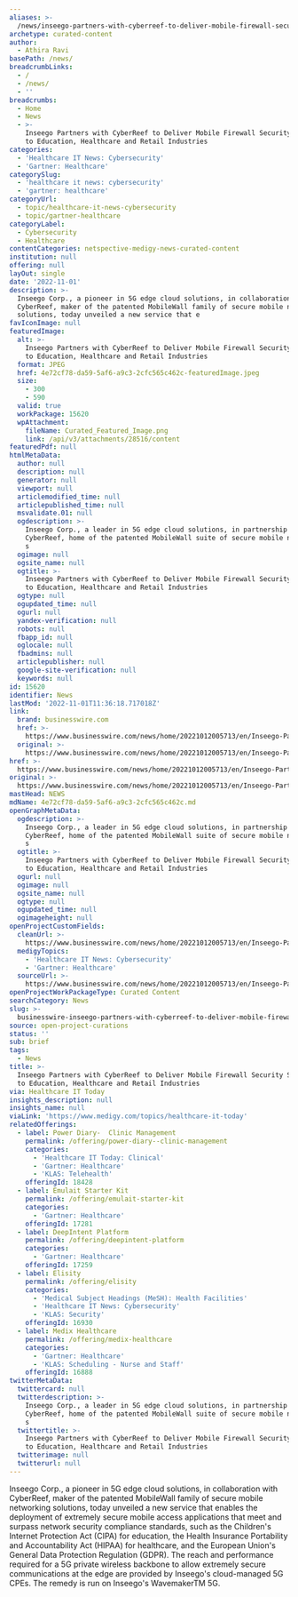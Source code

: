 ```yaml
---
aliases: >-
  /news/inseego-partners-with-cyberreef-to-deliver-mobile-firewall-security-solution-to-education-healthcare-and-retail-industries
archetype: curated-content
author:
  - Athira Ravi
basePath: /news/
breadcrumbLinks:
  - /
  - /news/
  - ''
breadcrumbs:
  - Home
  - News
  - >-
    Inseego Partners with CyberReef to Deliver Mobile Firewall Security Solution
    to Education, Healthcare and Retail Industries
categories:
  - 'Healthcare IT News: Cybersecurity'
  - 'Gartner: Healthcare'
categorySlug:
  - 'healthcare it news: cybersecurity'
  - 'gartner: healthcare'
categoryUrl:
  - topic/healthcare-it-news-cybersecurity
  - topic/gartner-healthcare
categoryLabel:
  - Cybersecurity
  - Healthcare
contentCategories: netspective-medigy-news-curated-content
institution: null
offering: null
layOut: single
date: '2022-11-01'
description: >-
  Inseego Corp., a pioneer in 5G edge cloud solutions, in collaboration with
  CyberReef, maker of the patented MobileWall family of secure mobile networking
  solutions, today unveiled a new service that e
favIconImage: null
featuredImage:
  alt: >-
    Inseego Partners with CyberReef to Deliver Mobile Firewall Security Solution
    to Education, Healthcare and Retail Industries
  format: JPEG
  href: 4e72cf78-da59-5af6-a9c3-2cfc565c462c-featuredImage.jpeg
  size:
    - 300
    - 590
  valid: true
  workPackage: 15620
  wpAttachment:
    fileName: Curated_Featured_Image.png
    link: /api/v3/attachments/28516/content
featuredPdf: null
htmlMetaData:
  author: null
  description: null
  generator: null
  viewport: null
  articlemodified_time: null
  articlepublished_time: null
  msvalidate.01: null
  ogdescription: >-
    Inseego Corp., a leader in 5G edge cloud solutions, in partnership with
    CyberReef, home of the patented MobileWall suite of secure mobile networking
    s
  ogimage: null
  ogsite_name: null
  ogtitle: >-
    Inseego Partners with CyberReef to Deliver Mobile Firewall Security Solution
    to Education, Healthcare and Retail Industries
  ogtype: null
  ogupdated_time: null
  ogurl: null
  yandex-verification: null
  robots: null
  fbapp_id: null
  oglocale: null
  fbadmins: null
  articlepublisher: null
  google-site-verification: null
  keywords: null
id: 15620
identifier: News
lastMod: '2022-11-01T11:36:18.717018Z'
link:
  brand: businesswire.com
  href: >-
    https://www.businesswire.com/news/home/20221012005713/en/Inseego-Partners-with-CyberReef-to-Deliver-Mobile-Firewall-Security-Solution-to-Education-Healthcare-and-Retail-Industries
  original: >-
    https://www.businesswire.com/news/home/20221012005713/en/Inseego-Partners-with-CyberReef-to-Deliver-Mobile-Firewall-Security-Solution-to-Education-Healthcare-and-Retail-Industries
href: >-
  https://www.businesswire.com/news/home/20221012005713/en/Inseego-Partners-with-CyberReef-to-Deliver-Mobile-Firewall-Security-Solution-to-Education-Healthcare-and-Retail-Industries
original: >-
  https://www.businesswire.com/news/home/20221012005713/en/Inseego-Partners-with-CyberReef-to-Deliver-Mobile-Firewall-Security-Solution-to-Education-Healthcare-and-Retail-Industries
mastHead: NEWS
mdName: 4e72cf78-da59-5af6-a9c3-2cfc565c462c.md
openGraphMetaData:
  ogdescription: >-
    Inseego Corp., a leader in 5G edge cloud solutions, in partnership with
    CyberReef, home of the patented MobileWall suite of secure mobile networking
    s
  ogtitle: >-
    Inseego Partners with CyberReef to Deliver Mobile Firewall Security Solution
    to Education, Healthcare and Retail Industries
  ogurl: null
  ogimage: null
  ogsite_name: null
  ogtype: null
  ogupdated_time: null
  ogimageheight: null
openProjectCustomFields:
  cleanUrl: >-
    https://www.businesswire.com/news/home/20221012005713/en/Inseego-Partners-with-CyberReef-to-Deliver-Mobile-Firewall-Security-Solution-to-Education-Healthcare-and-Retail-Industries
  medigyTopics:
    - 'Healthcare IT News: Cybersecurity'
    - 'Gartner: Healthcare'
  sourceUrl: >-
    https://www.businesswire.com/news/home/20221012005713/en/Inseego-Partners-with-CyberReef-to-Deliver-Mobile-Firewall-Security-Solution-to-Education-Healthcare-and-Retail-Industries
openProjectWorkPackageType: Curated Content
searchCategory: News
slug: >-
  businesswire-inseego-partners-with-cyberreef-to-deliver-mobile-firewall-security-solution-to-education-healthcare-and-retail-industries
source: open-project-curations
status: ''
sub: brief
tags:
  - News
title: >-
  Inseego Partners with CyberReef to Deliver Mobile Firewall Security Solution
  to Education, Healthcare and Retail Industries
via: Healthcare IT Today
insights_description: null
insights_name: null
viaLink: 'https://www.medigy.com/topics/healthcare-it-today'
relatedOfferings:
  - label: Power Diary-  Clinic Management
    permalink: /offering/power-diary--clinic-management
    categories:
      - 'Healthcare IT Today: Clinical'
      - 'Gartner: Healthcare'
      - 'KLAS: Telehealth'
    offeringId: 18428
  - label: Emulait Starter Kit
    permalink: /offering/emulait-starter-kit
    categories:
      - 'Gartner: Healthcare'
    offeringId: 17281
  - label: DeepIntent Platform
    permalink: /offering/deepintent-platform
    categories:
      - 'Gartner: Healthcare'
    offeringId: 17259
  - label: Elisity
    permalink: /offering/elisity
    categories:
      - 'Medical Subject Headings (MeSH): Health Facilities'
      - 'Healthcare IT News: Cybersecurity'
      - 'KLAS: Security'
    offeringId: 16930
  - label: Medix Healthcare
    permalink: /offering/medix-healthcare
    categories:
      - 'Gartner: Healthcare'
      - 'KLAS: Scheduling - Nurse and Staff'
    offeringId: 16888
twitterMetaData:
  twittercard: null
  twitterdescription: >-
    Inseego Corp., a leader in 5G edge cloud solutions, in partnership with
    CyberReef, home of the patented MobileWall suite of secure mobile networking
    s
  twittertitle: >-
    Inseego Partners with CyberReef to Deliver Mobile Firewall Security Solution
    to Education, Healthcare and Retail Industries
  twitterimage: null
  twitterurl: null
---
```

<p>Inseego Corp., a pioneer in 5G edge cloud solutions, in collaboration with CyberReef, maker of the patented MobileWall family of secure mobile networking solutions, today unveiled a new service that enables the deployment of extremely secure mobile access applications that meet and surpass network security compliance standards, such as the Children's Internet Protection Act (CIPA) for education, the Health Insurance Portability and Accountability Act (HIPAA) for healthcare, and the European Union's General Data Protection Regulation (GDPR). The reach and performance required for a 5G private wireless backbone to allow extremely secure communications at the edge are provided by Inseego's cloud-managed 5G CPEs. The remedy is run on Inseego's WavemakerTM 5G.</p>